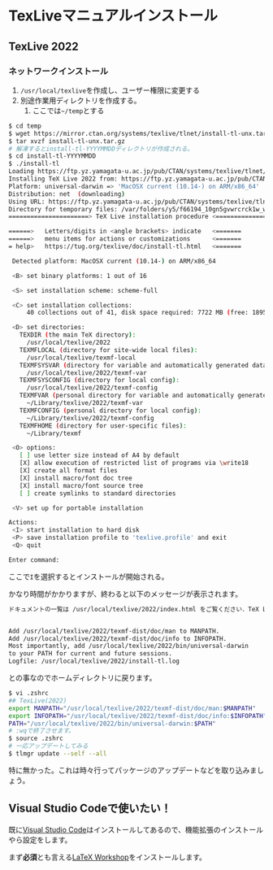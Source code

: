 # TexLiveマニュアルインストール

## TexLive 2022

### ネットワークインストール

1. `/usr/local/texlive`を作成し、ユーザー権限に変更する
2. 別途作業用ディレクトリを作成する。
   1. ここでは`~/temp`とする

```bash
$ cd temp
$ wget https://mirror.ctan.org/systems/texlive/tlnet/install-tl-unx.tar.gz
$ tar xvzf install-tl-unx.tar.gz
# 解凍するとinstall-tl-YYYYMMDDディレクトリが作成される。
$ cd install-tl-YYYYMMDD
$ ./install-tl
Loading https://ftp.yz.yamagata-u.ac.jp/pub/CTAN/systems/texlive/tlnet/tlpkg/texlive.tlpdb
Installing TeX Live 2022 from: https://ftp.yz.yamagata-u.ac.jp/pub/CTAN/systems/texlive/tlnet (verified)
Platform: universal-darwin => 'MacOSX current (10.14-) on ARM/x86_64'
Distribution: net  (downloading)
Using URL: https://ftp.yz.yamagata-u.ac.jp/pub/CTAN/systems/texlive/tlnet
Directory for temporary files: /var/folders/y5/f66194_10gn5gvwrcrck1w_w0000gn/T/7ecYsFIEs7
======================> TeX Live installation procedure <=====================

======>   Letters/digits in <angle brackets> indicate   <=======
======>   menu items for actions or customizations      <=======
= help>   https://tug.org/texlive/doc/install-tl.html   <=======

 Detected platform: MacOSX current (10.14-) on ARM/x86_64

 <B> set binary platforms: 1 out of 16

 <S> set installation scheme: scheme-full

 <C> set installation collections:
     40 collections out of 41, disk space required: 7722 MB (free: 18958 MB)

 <D> set directories:
   TEXDIR (the main TeX directory):
     /usr/local/texlive/2022
   TEXMFLOCAL (directory for site-wide local files):
     /usr/local/texlive/texmf-local
   TEXMFSYSVAR (directory for variable and automatically generated data):
     /usr/local/texlive/2022/texmf-var
   TEXMFSYSCONFIG (directory for local config):
     /usr/local/texlive/2022/texmf-config
   TEXMFVAR (personal directory for variable and automatically generated data):
     ~/Library/texlive/2022/texmf-var
   TEXMFCONFIG (personal directory for local config):
     ~/Library/texlive/2022/texmf-config
   TEXMFHOME (directory for user-specific files):
     ~/Library/texmf

 <O> options:
   [ ] use letter size instead of A4 by default
   [X] allow execution of restricted list of programs via \write18
   [X] create all format files
   [X] install macro/font doc tree
   [X] install macro/font source tree
   [ ] create symlinks to standard directories

 <V> set up for portable installation

Actions:
 <I> start installation to hard disk
 <P> save installation profile to 'texlive.profile' and exit
 <Q> quit

Enter command:
```
ここで`I`を選択するとインストールが開始される。

かなり時間がかかりますが、終わると以下のメッセージが表示されます。


```bash
ドキュメントの一覧は /usr/local/texlive/2022/index.html をご覧ください．TeX Live のウェブサイト (https://tug.org/texlive/) にはすべてのアップデートとコレクションの情報が掲載されています．TeX Live は全世界の TeX ユーザ会有志による合同プロジェクトです．TeX Live プロジェクトをサポートしていただける場合お好きな TeX ユーザ会に入会することをご検討ください．TeX ユーザ会の一覧はhttps://tug.org/usergroups.html でご確認いただけます．


Add /usr/local/texlive/2022/texmf-dist/doc/man to MANPATH.
Add /usr/local/texlive/2022/texmf-dist/doc/info to INFOPATH.
Most importantly, add /usr/local/texlive/2022/bin/universal-darwin
to your PATH for current and future sessions.
Logfile: /usr/local/texlive/2022/install-tl.log
```

との事なのでホームディレクトリに戻ります。

```bash
$ vi .zshrc
## TexLive(2022)
export MANPATH="/usr/local/texlive/2022/texmf-dist/doc/man:$MANPATH"
export INFOPATH="/usr/local/texlive/2022/texmf-dist/doc/info:$INFOPATH"
PATH="/usr/local/texlive/2022/bin/universal-darwin:$PATH"
# :wqで終了させます。
$ source .zshrc
# 一応アップデートしてみる
$ tlmgr update --self --all
```

特に無かった。これは時々行ってパッケージのアップデートなどを取り込みましょう。

## Visual Studio Codeで使いたい！

既に[Visual Studio Code](https://azure.microsoft.com/ja-jp/products/visual-studio-code/)はインストールしてあるので、機能拡張のインストールやら設定をします。

まず**必須**とも言える[LaTeX Workshop](https://marketplace.visualstudio.com/items?itemName=James-Yu.latex-workshop)をインストールします。